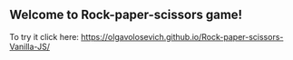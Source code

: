 ## Welcome to Rock-paper-scissors game!

To try it click here: https://olgavolosevich.github.io/Rock-paper-scissors-Vanilla-JS/
